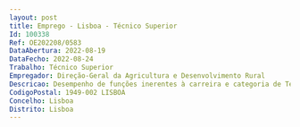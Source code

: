 ```yaml
--- 
layout: post
title: Emprego - Lisboa - Técnico Superior
Id: 100338
Ref: OE202208/0583
DataAbertura: 2022-08-19
DataFecho: 2022-08-24
Trabalho: Técnico Superior
Empregador: Direção-Geral da Agricultura e Desenvolvimento Rural
Descricao: Desempenho de funções inerentes à carreira e categoria de Técnico Superior na área da qualidade e recursos genéticos, nomeadamente, na área do Regime de produtos de qualidade ao abrigo do Regulamento 1151 2012, de 21 de novembro
CodigoPostal: 1949-002 LISBOA
Concelho: Lisboa
Distrito: Lisboa
--- 
```

